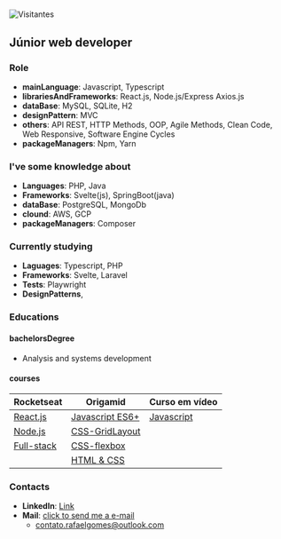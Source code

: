 #

![Visitantes](https://komarev.com/ghpvc/?username=rafaelcitario&style=flat-square&color=yellow&label=voc%C3%AA%20%C3%A9%20o%20visitante%20de%20número:)

## Júnior web developer

### Role

- **mainLanguage**: Javascript, Typescript
- **librariesAndFrameworks**: React.js, Node.js/Express Axios.js
- **dataBase**: MySQL, SQLite, H2
- **designPattern**: MVC
- **others**: API REST, HTTP Methods, OOP, Agile Methods, Clean Code, Web Responsive, Software Engine Cycles
- **packageManagers**: Npm, Yarn

### I've some knowledge about

- **Languages**: PHP, Java
- **Frameworks**: Svelte(js), SpringBoot(java)
- **dataBase**: PostgreSQL, MongoDb
- **clound**: AWS, GCP
- **packageManagers**: Composer

### Currently studying

- **Laguages**: Typescript, PHP
- **Frameworks**: Svelte, Laravel
- **Tests**: Playwright
- **DesignPatterns**,

### Educations

#### bachelorsDegree

- Analysis and systems development

#### courses

| Rocketseat | Origamid | Curso em vídeo |
|--- |--- |--- |
| [React.js](https://www.rocketseat.com.br/formacao/react) | [Javascript ES6+](https://www.origamid.com/curso/javascript-completo-es6) | [Javascript](https://www.cursoemvideo.com/curso/javascript/) |
| [Node.js](https://www.rocketseat.com.br/formacao/node) | [CSS-GridLayout](https://www.origamid.com/curso/css-grid-layout) |  |
| [Full-stack](https://www.rocketseat.com.br/formacao/fullstack) | [CSS-flexbox](https://www.origamid.com/curso/css-flexbox) |  |
| |  [HTML & CSS](https://www.origamid.com/curso/html-e-css-para-iniciantes) |  |

### Contacts

- **LinkedIn**: [Link](https://linkedin.com/in/rafaelcitario)
- **Mail**: [click to send me a e-mail](mailto:contato.rafaelgomes@outlook.com)
  - <contato.rafaelgomes@outlook.com>
